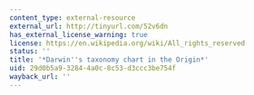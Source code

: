```yaml
---
content_type: external-resource
external_url: http://tinyurl.com/52v6dn
has_external_license_warning: true
license: https://en.wikipedia.org/wiki/All_rights_reserved
status: ''
title: '*Darwin''s taxonomy chart in the Origin*'
uid: 29d0b5a9-3284-4a0c-8c53-d3ccc3be754f
wayback_url: ''
---
```

